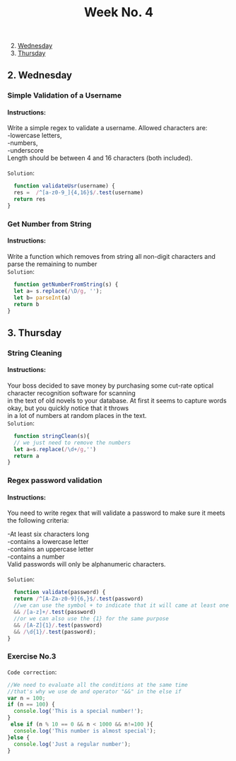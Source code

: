 
<h1 align="center">Week No. 4</h1></br>

2. [Wednesday](#2-wednesday)
3. [Thursday](#3-thursday)


## 2. Wednesday
### Simple Validation of a Username 
#### Instructions: 
Write a simple regex to validate a username. Allowed characters are: </br>
-lowercase letters,</br>
-numbers,</br>
-underscore</br>
Length should be between 4 and 16 characters (both included).</br>
</br>
`Solution`:
```javascript
  function validateUsr(username) {
  res =  /^[a-z0-9_]{4,16}$/.test(username) 
  return res
}
```
### Get Number from String  
#### Instructions: 
Write a function which removes from string all non-digit characters and parse the remaining to number
</br>
`Solution`:
```javascript
  function getNumberFromString(s) {
  let a= s.replace(/\D/g, '');
  let b= parseInt(a)
  return b 
}
```

## 3. Thursday	
### String Cleaning 
#### Instructions: 
Your boss decided to save money by purchasing some cut-rate optical character recognition software for scanning </br>
in the text of old novels to your database. At first it seems to capture words okay, but you quickly notice that it throws </br>
in a lot of numbers at random places in the text.
</br>
`Solution`:
```javascript
  function stringClean(s){
  // we just need to remove the numbers 
  let a=s.replace(/\d+/g,'')
  return a
}
```
### Regex password validation 
#### Instructions: 
You need to write regex that will validate a password to make sure it meets the following criteria:</br>

-At least six characters long</br>
-contains a lowercase letter</br>
-contains an uppercase letter</br>
-contains a number</br>
Valid passwords will only be alphanumeric characters.</br>
</br>
`Solution`:
```javascript
  function validate(password) {
  return /^[A-Za-z0-9]{6,}$/.test(password) 
  //we can use the symbol + to indicate that it will came at least one time 
  && /[a-z]+/.test(password) 
  //or we can also use the {1} for the same purpose
  && /[A-Z]{1}/.test(password)
  && /\d{1}/.test(password);
}
```
### Exercise No.3
`Code correction`:
```javascript
//We need to evaluate all the conditions at the same time
//that's why we use de and operator "&&" in the else if 
var n = 100;
if (n == 100) {
  console.log('This is a special number!');
}
 else if (n % 10 == 0 && n < 1000 && n!=100 ){  
  console.log('This number is almost special');
}else {
  console.log('Just a regular number');
}
```
